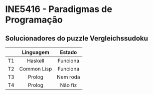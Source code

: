 # INE5416 - Paradigmas de Programação

## Solucionadores do puzzle Vergleichssudoku

|    | Linguagem   |  Estado  |
|----|:-----------:| :-------:|
| T1 | Haskell     | Funciona |
| T2 | Common Lisp | Funciona |
| T3 | Prolog      | Nem roda |
| T4 | Prolog      | Não fiz  |
